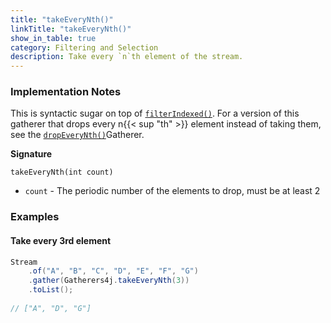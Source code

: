 ```yaml
---
title: "takeEveryNth()"
linkTitle: "takeEveryNth()"
show_in_table: true
category: Filtering and Selection
description: Take every `n`th element of the stream.
---
```



### Implementation Notes

This is syntactic sugar on top of [`filterIndexed()`](/gatherers/filtering-and-selection/filterindexed). For a version
of this gatherer that drops every n{{< sup "th" >}} element instead of taking them, see the [`dropEveryNth()`](/gatherers/filtering-and-selection/dropeverynth/)Gatherer.

**Signature**

`takeEveryNth(int count)`

* `count` - The periodic number of the elements to drop, must be at least 2

### Examples

#### Take every 3rd element

```java
Stream
    .of("A", "B", "C", "D", "E", "F", "G")
    .gather(Gatherers4j.takeEveryNth(3))
    .toList();
    
// ["A", "D", "G"]
```

